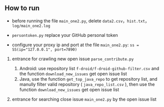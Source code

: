## How to run

* before running the file `main_one2.py`, delete `data2.csv`，`hist.txt`，`log/main_one2.log`

* `persontoken.py` replace your GitHub personal token

* configure your proxy ip and port at the file `main_one2.py`: ``ss = SS(ip="127.0.0.1", port=7890)``

1. entrance for crawling new open issue `parse_contribute.py`
   1. Android: use repository list `f-droid/f-droid-github-filter.csv` and the function `download_new_issues` get open issue list
   2. Java, use the function `get_top_java_repo` to get repository list, and manully filter valid repository ( `java_repo_list.csv` ), then use the function `download_new_issues` get open issue list

2. entrance for searching close issue `main_one2.py` by the open issue list